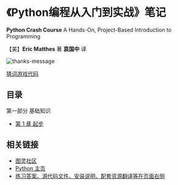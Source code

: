 # 《Python编程从入门到实战》笔记

**Python Crash Course** A Hands-On, Project-Based Introduction to Programming

【美】**Eric Matthes** 著 **袁国中** 译

![thanks-message](images/thanks-message.jpg)

[猜词游戏代码](code/guess_number.py)

## 目录

第一部分 基础知识

- [第 1 章 起步](./md-note/part1/01-start.md)

## 相关链接

- [图灵社区](http://www.ituring.com.cn/)
- [Python 主页](http://python.org/)
- [练习答案、源代码文件、安装说明、配套资源翻译等在页面右侧](http://www.ituring.com.cn/book/1861)
